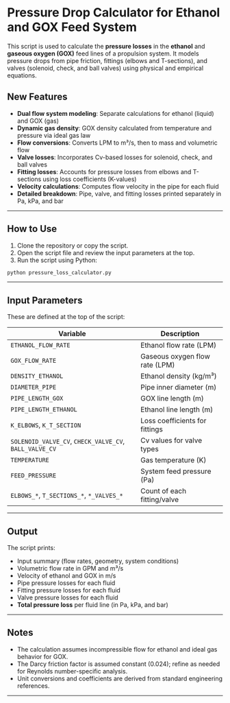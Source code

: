 # **Pressure Drop Calculator for Ethanol and GOX Feed System**

This script is used to calculate the **pressure losses** in the **ethanol** and **gaseous oxygen (GOX)** feed lines of a propulsion system. It models pressure drops from pipe friction, fittings (elbows and T-sections), and valves (solenoid, check, and ball valves) using physical and empirical equations.


## New Features

- **Dual flow system modeling**: Separate calculations for ethanol (liquid) and GOX (gas)
- **Dynamic gas density**: GOX density calculated from temperature and pressure via ideal gas law
- **Flow conversions**: Converts LPM to m³/s, then to mass and volumetric flow
- **Valve losses**: Incorporates Cv-based losses for solenoid, check, and ball valves
- **Fitting losses**: Accounts for pressure losses from elbows and T-sections using loss coefficients (K-values)
- **Velocity calculations**: Computes flow velocity in the pipe for each fluid
- **Detailed breakdown**: Pipe, valve, and fitting losses printed separately in Pa, kPa, and bar


---

## How to Use

1. Clone the repository or copy the script.
2. Open the script file and review the input parameters at the top.
3. Run the script using Python:

```bash
python pressure_loss_calculator.py
```

---

## Input Parameters

These are defined at the top of the script:

| Variable                                               | Description                    |
| ------------------------------------------------------ | ------------------------------ |
| `ETHANOL_FLOW_RATE`                                    | Ethanol flow rate (LPM)        |
| `GOX_FLOW_RATE`                                        | Gaseous oxygen flow rate (LPM) |
| `DENSITY_ETHANOL`                                      | Ethanol density (kg/m³)        |
| `DIAMETER_PIPE`                                        | Pipe inner diameter (m)        |
| `PIPE_LENGTH_GOX`                                      | GOX line length (m)            |
| `PIPE_LENGTH_ETHANOL`                                  | Ethanol line length (m)        |
| `K_ELBOWS`, `K_T_SECTION`                              | Loss coefficients for fittings |
| `SOLENOID_VALVE_CV`, `CHECK_VALVE_CV`, `BALL_VALVE_CV` | Cv values for valve types      |
| `TEMPERATURE`                                          | Gas temperature (K)            |
| `FEED_PRESSURE`                                        | System feed pressure (Pa)      |
| `ELBOWS_*`, `T_SECTIONS_*`, `*_VALVES_*`               | Count of each fitting/valve    |

---

## Output

The script prints:

- Input summary (flow rates, geometry, system conditions)
- Volumetric flow rate in GPM and m³/s
- Velocity of ethanol and GOX in m/s
- Pipe pressure losses for each fluid
- Fitting pressure losses for each fluid
- Valve pressure losses for each fluid
- **Total pressure loss** per fluid line (in Pa, kPa, and bar)

---

## Notes

- The calculation assumes incompressible flow for ethanol and ideal gas behavior for GOX.
- The Darcy friction factor is assumed constant (0.024); refine as needed for Reynolds number-specific analysis.
- Unit conversions and coefficients are derived from standard engineering references.

---

